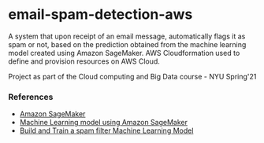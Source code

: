 # email-spam-detection-aws
A system that upon receipt of an email message, automatically flags it as spam or not, based on the prediction obtained from the machine learning model created using Amazon SageMaker. AWS Cloudformation used to define and provision resources on AWS Cloud. 

Project as part of the Cloud computing and Big Data course - NYU Spring'21 


### References

- [Amazon SageMaker](https://aws.amazon.com/sagemaker)
- [Machine Learning model using Amazon SageMaker](https://aws.amazon.com/getting-started/hands-on/build-train-deploy-machine-learning-model-sagemaker/)
- [Build and Train a spam filter Machine Learning Model](https://github.com/aws-samples/reinvent2018-srv404-lambda-sagemaker/blob/master/training/README.md)

